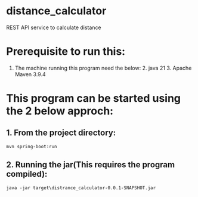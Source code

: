 # distance_calculator
REST API service to calculate distance

# Prerequisite to run this:
1. The machine running this program need the below:
   2. java 21
   3. Apache Maven 3.9.4


# This program can be started using the 2 below approch:
## 1. From the project directory:
    mvn spring-boot:run

## 2. Running the jar(This requires the program compiled):
    java -jar target\distrance_calculator-0.0.1-SNAPSHOT.jar
    